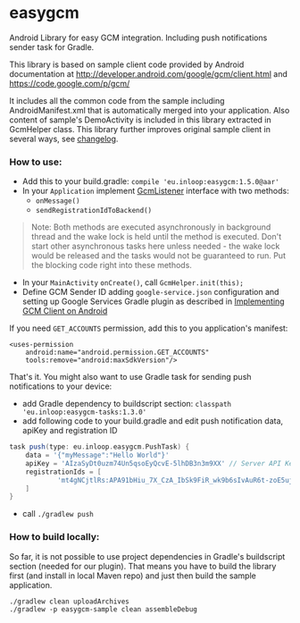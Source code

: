# easygcm

Android Library for easy GCM integration. Including push notifications sender task for Gradle.

This library is based on sample client code provided by Android documentation at http://developer.android.com/google/gcm/client.html and https://code.google.com/p/gcm/

It includes all the common code from the sample including AndroidManifest.xml that is automatically merged into your application. Also content of sample's DemoActivity is included in this library extracted in GcmHelper class. This library further improves original sample client in several ways, see [changelog](https://github.com/inloop/easygcm/blob/master/CHANGELOG.md).

### How to use:

* Add this to your build.gradle: `compile 'eu.inloop:easygcm:1.5.0@aar'`
* In your `Application` implement [GcmListener](http://github.com/inloop/easygcm/blob/master/easygcm/src/main/java/eu/inloop/easygcm/GcmListener.java) interface with two methods:
  * `onMessage()`
  * `sendRegistrationIdToBackend()`

> Note: Both methods are executed asynchronously in background thread and the wake lock is held until the method is executed. Don't start other asynchronous tasks here unless needed - the wake lock would be released and the tasks would not be guaranteed to run. Put the blocking code right into these methods.

* In your `MainActivity` `onCreate()`, call `GcmHelper.init(this);`
* Define GCM Sender ID adding `google-service.json` configuration and setting up Google Services Gradle plugin as described in [Implementing GCM Client on Android ](https://developers.google.com/cloud-messaging/android/client)

If you need ```GET_ACCOUNTS``` permission, add this to you application's manifest:

    <uses-permission
        android:name="android.permission.GET_ACCOUNTS"
        tools:remove="android:maxSdkVersion"/>

That's it. You might also want to use Gradle task for sending push notifications to your device:

* add Gradle dependency to buildscript section: `classpath 'eu.inloop:easygcm-tasks:1.3.0'`
* add following code to your build.gradle and edit push notification data, apiKey and registration ID
```groovy
task push(type: eu.inloop.easygcm.PushTask) {
    data = '{"myMessage":"Hello World"}'
    apiKey = 'AIzaSyDt0uzm74Un5qsoEyQcvE-5lhDB3n3m9XX' // Server API Key
    registrationIds = [
            'mt4gNCjtlRs:APA91bHiu_7X_CzA_IbSk9FiR_wk9b6sIvAuR6t-zoE5ujSx0D5Obql5dZiQ9DrEK8YsJm4lBr2nNLKWGRKSr2GZJSgdm_jxOWO4nBCE2QYNzJTS2bCTPRgrIH7cra0t1BEU7g2dwnYY'
    ]
}
```
* call `./gradlew push`

### How to build locally:

So far, it is not possible to use project dependencies in Gradle's buildscript section (needed for our plugin). That means you have to build the library first (and install in local Maven repo) and just then build the sample application.

    ./gradlew clean uploadArchives
    ./gradlew -p easygcm-sample clean assembleDebug
